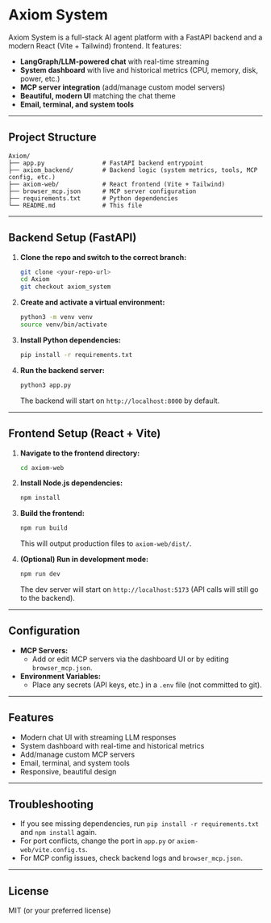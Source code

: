 # Axiom System

Axiom System is a full-stack AI agent platform with a FastAPI backend and a modern React (Vite + Tailwind) frontend. It features:

- **LangGraph/LLM-powered chat** with real-time streaming
- **System dashboard** with live and historical metrics (CPU, memory, disk, power, etc.)
- **MCP server integration** (add/manage custom model servers)
- **Beautiful, modern UI** matching the chat theme
- **Email, terminal, and system tools**

---

## Project Structure

```
Axiom/
├── app.py                # FastAPI backend entrypoint
├── axiom_backend/        # Backend logic (system metrics, tools, MCP config, etc.)
├── axiom-web/            # React frontend (Vite + Tailwind)
├── browser_mcp.json      # MCP server configuration
├── requirements.txt      # Python dependencies
└── README.md             # This file
```

---

## Backend Setup (FastAPI)

1. **Clone the repo and switch to the correct branch:**

   ```bash
   git clone <your-repo-url>
   cd Axiom
   git checkout axiom_system
   ```

2. **Create and activate a virtual environment:**

   ```bash
   python3 -m venv venv
   source venv/bin/activate
   ```

3. **Install Python dependencies:**

   ```bash
   pip install -r requirements.txt
   ```

4. **Run the backend server:**
   ```bash
   python3 app.py
   ```
   The backend will start on `http://localhost:8000` by default.

---

## Frontend Setup (React + Vite)

1. **Navigate to the frontend directory:**

   ```bash
   cd axiom-web
   ```

2. **Install Node.js dependencies:**

   ```bash
   npm install
   ```

3. **Build the frontend:**

   ```bash
   npm run build
   ```

   This will output production files to `axiom-web/dist/`.

4. **(Optional) Run in development mode:**
   ```bash
   npm run dev
   ```
   The dev server will start on `http://localhost:5173` (API calls will still go to the backend).

---

## Configuration

- **MCP Servers:**
  - Add or edit MCP servers via the dashboard UI or by editing `browser_mcp.json`.
- **Environment Variables:**
  - Place any secrets (API keys, etc.) in a `.env` file (not committed to git).

---

## Features

- Modern chat UI with streaming LLM responses
- System dashboard with real-time and historical metrics
- Add/manage custom MCP servers
- Email, terminal, and system tools
- Responsive, beautiful design

---

## Troubleshooting

- If you see missing dependencies, run `pip install -r requirements.txt` and `npm install` again.
- For port conflicts, change the port in `app.py` or `axiom-web/vite.config.ts`.
- For MCP config issues, check backend logs and `browser_mcp.json`.

---

## License

MIT (or your preferred license)
